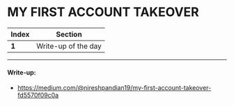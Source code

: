 # MY FIRST ACCOUNT TAKEOVER

Index | Section
--- | ---
**1** | Write-up of the day

___


#### Write-up: 

* https://medium.com/@nireshpandian19/my-first-account-takeover-fd5570f09c0a
